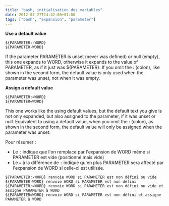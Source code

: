 ```yaml
---
title: "bash, initialisation des variables"
date: 2012-07-27T14:42:00+01:00
tags: ["bash", "expansion", "parameter"]
---
```


**Use a default value**

```
${PARAMETER:-WORD}
${PARAMETER-WORD}
```

If the parameter PARAMETER is unset (never was defined) or null (empty), this one expands to WORD, otherwise it expands to the value of PARAMETER, as if it just was ${PARAMETER}. If you omit the : (colon), like shown in the second form, the default value is only used when the parameter was unset, not when it was empty. 


**Assign a default value**

```
${PARAMETER:=WORD}
${PARAMETER=WORD}
```

This one works like the using default values, but the default text you give is not only expanded, but also assigned to the parameter, if it was unset or null. Equivalent to using a default value, when you omit the : (colon), as shown in the second form, the default value will only be assigned when the parameter was unset. 


Pour résumer : 

- Le `:` indique que l'on remplace par l'expansion de WORD même si PARAMETER est vide (positionné mais vide)
- Le `=` à la différence de `:` indique qu'en plus PARAMETER sera affecté par l'expansion de WORD si celle-ci est utilisée. 

 
```
${PARAMETER:-WORD} renvoie WORD si PARAMETER est non défini ou vide
${PARAMETER-WORD} renvoie WORD si PARAMETER est non défini
${PARAMETER:=WORD} renvoie WORD si PARAMETER est non défini ou vide et assigne PARAMETER à WORD
${PARAMETER=WORD} renvoie WORD si PARAMETER est non défini et assigne PARAMETER à WORD
```
